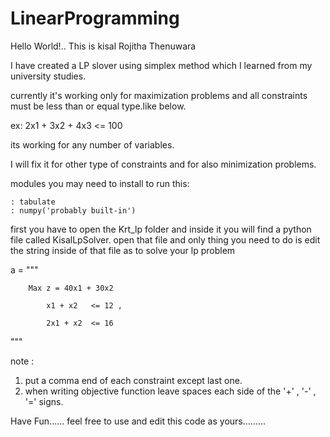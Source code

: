 # LinearProgramming

Hello World!.. This is kisal Rojitha Thenuwara

I have created a LP slover using simplex method which I learned from my university studies.

currently it's working only for maximization problems and all constraints must be less than or equal type.like below.

ex:  2x1 + 3x2 + 4x3 <=  100

its working for any number of variables.

I will fix it for other type of constraints and  for also minimization problems.

modules you may need to install to run this:

	: tabulate
	: numpy('probably built-in')


first you have to open the Krt_lp folder and inside it you will find a python file called KisalLpSolver.
open that file and only thing you need to do is edit the string inside of that file as to solve your lp problem


a = """

        Max z = 40x1 + 30x2 

            x1 + x2   <= 12 ,
    
            2x1 + x2  <= 16 
    
                         
                          
"""

note :

1. put a comma  end of each constraint except last one.
2. when writing objective function leave spaces each side of the '+' , '-' , '=' signs.



Have Fun......
feel free to use and edit this code as yours.........











